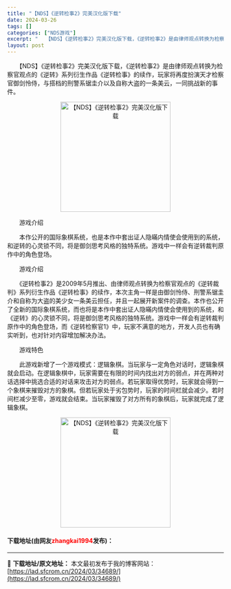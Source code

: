 ```yaml
---
title: "【NDS】《逆转检事2》完美汉化版下载"
date: 2024-03-26
tags: []
categories: ["NDS游戏"]
excerpt: "　　【NDS】《逆转检事2》完美汉化版下载，《逆转检事2》是由律师观点转换为检察官观点的《逆转》系列衍生作品《逆转检事》的续作，玩家将再度扮演天才检察官御剑怜侍，与搭档的刑警系锯圭介以及自称大盗的一条美云，一同挑战新的事件。 　　游戏介绍 　　本作公开的国际象棋系统，也是本作中套出证人隐暪内情使会使&hellip;"
layout: post
---
```


 <p>　　【NDS】《逆转检事2》完美汉化版下载，《逆转检事2》是由律师观点转换为检察官观点的《逆转》系列衍生作品《逆转检事》的续作，玩家将再度扮演天才检察官御剑怜侍，与搭档的刑警系锯圭介以及自称大盗的一条美云，一同挑战新的事件。</p> <p align="center"><img align="" border="0" src="https://lad.sfcrom.cn/wp-content/uploads/2024/03/20240326_66022eb69f2cb.jpg" width="256" alt="【NDS】《逆转检事2》完美汉化版下载" /></p> <p>　　游戏介绍</p> <p>　　本作公开的国际象棋系统，也是本作中套出证人隐暪内情使会使用到的系统，和逆转的心灵锁不同，将是御剑思考风格的独特系统。游戏中一样会有逆转裁判原作中的角色登场。</p> <p>　　游戏介绍</p> <p>　　《逆转检事2》是2009年5月推出、由律师观点转换为检察官观点的《逆转裁判》系列衍生作品《逆转检事》的续作，本次主角一样是由御剑怜侍、刑警系锯圭介和自称为大盗的美少女一条美云担任，并且一起展开新案件的调查。本作也公开了全新的国际象棋系统，而也将是本作中套出证人隐暪内情使会使用到的系统，和《逆转》的心灵锁不同，将是御剑思考风格的独特系统。游戏中一样会有逆转裁判原作中的角色登场，而《逆转检察官1》中，玩家不满意的地方，开发人员也有确实听到，也对针对内容增加解决办法。</p> <p>　　游戏特色</p> <p>　　此游戏新增了一个游戏模式：逻辑象棋。当玩家与一定角色对话时，逻辑象棋就会启动。在逻辑象棋中，玩家需要在有限的时间内找出对方的弱点，并在两种对话选择中挑选合适的对话来攻击对方的弱点。若玩家取得优势时，玩家就会得到一个象棋来摧毁对方的象棋。但若玩家处于劣包势时，玩家的时间栏就会减少。若时间栏减少至零，游戏就会结束。当玩家摧毁了对方所有的象棋后，玩家就完成了逻辑象棋。</p> <p align="center"><img align="" border="0" src="https://lad.sfcrom.cn/wp-content/uploads/2024/03/20240326_66022eb70d4ba.jpg" width="256" alt="【NDS】《逆转检事2》完美汉化版下载" /></p> <p><h4>下载地址(由网友<font color="red">zhangkai1994</font>发布)：</h4></p> 

---
📖 **下载地址/原文地址：** 本文最初发布于我的博客网站：[https://lad.sfcrom.cn/2024/03/34689/](https://lad.sfcrom.cn/2024/03/34689/)
